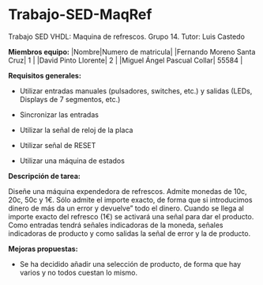# Trabajo-SED-MaqRef

Trabajo SED VHDL: Maquina de refrescos. Grupo 14. Tutor: Luis Castedo

**Miembros equipo:**
|Nombre|Numero de matricula|
|Fernando Moreno Santa Cruz| 1 |
|David Pinto Llorente| 2 |
|Miguel Ángel Pascual Collar| 55584 |

**Requisitos generales:**

* Utilizar entradas manuales (pulsadores, switches, etc.) y salidas (LEDs, Displays de 7 segmentos, etc.)

* Sincronizar las entradas

* Utilizar la señal de reloj de la placa

* Utilizar señal de RESET

* Utilizar una máquina de estados


**Descripción de tarea:**

Diseñe una máquina expendedora de refrescos. Admite monedas de 10c, 20c, 50c y 1€. Sólo admite el importe exacto, de forma que si introducimos dinero de más da un error y devuelve” todo el dinero. Cuando se llega al importe exacto del refresco (1€) se activará una señal para dar el producto. Como entradas tendrá señales indicadoras de la moneda, señales indicadoras de producto y como salidas la señal de error y la de producto.

**Mejoras propuestas:**

* Se ha decidido añadir una selección de producto, de forma que hay varios y no todos cuestan lo mismo.
